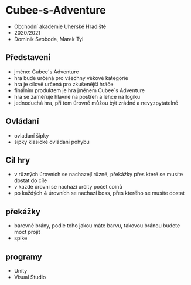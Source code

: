 # Cubee-s-Adventure

- Obchodní akademie Uherské Hradiště
- 2020/2021
- Dominik Svoboda, Marek Tyl

## Představení
- jméno: Cubee´s Adventure
- hra bude určená pro všechny věkové kategorie
- hra je cílově určená pro zkušenější hráče 
- finálním produktem je hra jménem Cubee´s Adventure
- hra se zaměřuje hlavně na postřeh a lehce na logiku
- jednoduchá hra, při tom úrovně můžou být zrádné a nevyzpytatelné

## Ovládaní 
- ovladaní šipky
- šipky klasické ovládaní pohybu 

## Cíl hry
- v různých úrovních se nachazejí různé, překážky přes které se musíte dostat do cíle
- v kazdé úrovni se nachazí určity počet coinů
- po každých 4 úrovních se nachazí boss, přes kterého se musíte dostat

## překážky 
- barevné brány, podle toho jakou máte barvu, takovou bránou budete moct projít
- spike


## programy
- Unity
- Visual Studio
